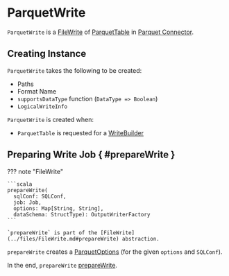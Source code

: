 # ParquetWrite

`ParquetWrite` is a [FileWrite](../files/FileWrite.md) of [ParquetTable](ParquetTable.md#newWriteBuilder) in [Parquet Connector](index.md).

## Creating Instance

`ParquetWrite` takes the following to be created:

* <span id="paths"> Paths
* <span id="formatName"> Format Name
* <span id="supportsDataType"> `supportsDataType` function (`DataType => Boolean`)
* <span id="info"> `LogicalWriteInfo`

`ParquetWrite` is created when:

* `ParquetTable` is requested for a [WriteBuilder](ParquetTable.md#newWriteBuilder)

## Preparing Write Job { #prepareWrite }

??? note "FileWrite"

    ```scala
    prepareWrite(
      sqlConf: SQLConf,
      job: Job,
      options: Map[String, String],
      dataSchema: StructType): OutputWriterFactory
    ```

    `prepareWrite` is part of the [FileWrite](../files/FileWrite.md#prepareWrite) abstraction.

`prepareWrite` creates a [ParquetOptions](ParquetOptions.md) (for the given `options` and `SQLConf`).

In the end, `prepareWrite` [prepareWrite](ParquetUtils.md#prepareWrite).
